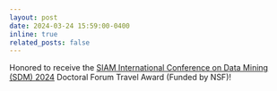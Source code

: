 ```yaml
---
layout: post
date: 2024-03-24 15:59:00-0400
inline: true
related_posts: false
---
```


Honored to receive the [SIAM International Conference on Data Mining (SDM) 2024](https://www.siam.org/conferences/cm/conference/sdm24) Doctoral Forum Travel Award (Funded by NSF)!
